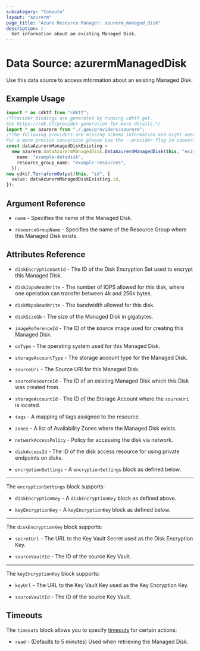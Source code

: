 ```yaml
---
subcategory: "Compute"
layout: "azurerm"
page_title: "Azure Resource Manager: azurerm_managed_disk"
description: |-
  Get information about an existing Managed Disk.
---
```


# Data Source: azurermManagedDisk

Use this data source to access information about an existing Managed Disk.

## Example Usage

```typescript
import * as cdktf from "cdktf";
/*Provider bindings are generated by running cdktf get.
See https://cdk.tf/provider-generation for more details.*/
import * as azurerm from "./.gen/providers/azurerm";
/*The following providers are missing schema information and might need manual adjustments to synthesize correctly: azurerm.
For a more precise conversion please use the --provider flag in convert.*/
const dataAzurermManagedDiskExisting =
  new azurerm.dataAzurermManagedDisk.DataAzurermManagedDisk(this, "existing", {
    name: "example-datadisk",
    resource_group_name: "example-resources",
  });
new cdktf.TerraformOutput(this, "id", {
  value: dataAzurermManagedDiskExisting.id,
});

```

## Argument Reference

*   `name` - Specifies the name of the Managed Disk.

*   `resourceGroupName` - Specifies the name of the Resource Group where this Managed Disk exists.

## Attributes Reference

*   `diskEncryptionSetId` - The ID of the Disk Encryption Set used to encrypt this Managed Disk.

*   `diskIopsReadWrite` - The number of IOPS allowed for this disk, where one operation can transfer between 4k and 256k bytes.

*   `diskMbpsReadWrite` - The bandwidth allowed for this disk.

*   `diskSizeGb` - The size of the Managed Disk in gigabytes.

*   `imageReferenceId` - The ID of the source image used for creating this Managed Disk.

*   `osType` - The operating system used for this Managed Disk.

*   `storageAccountType` - The storage account type for the Managed Disk.

*   `sourceUri` - The Source URI for this Managed Disk.

*   `sourceResourceId` - The ID of an existing Managed Disk which this Disk was created from.

*   `storageAccountId` - The ID of the Storage Account where the `sourceUri` is located.

*   `tags` - A mapping of tags assigned to the resource.

*   `zones` - A list of Availability Zones where the Managed Disk exists.

*   `networkAccessPolicy` - Policy for accessing the disk via network.

*   `diskAccessId` - The ID of the disk access resource for using private endpoints on disks.

*   `encryptionSettings` - A `encryptionSettings` block as defined below.

***

The `encryptionSettings` block supports:

*   `diskEncryptionKey` - A `diskEncryptionKey` block as defined above.

*   `keyEncryptionKey` - A `keyEncryptionKey` block as defined below.

***

The `diskEncryptionKey` block supports:

*   `secretUrl` - The URL to the Key Vault Secret used as the Disk Encryption Key.

*   `sourceVaultId` - The ID of the source Key Vault.

***

The `keyEncryptionKey` block supports:

*   `keyUrl` - The URL to the Key Vault Key used as the Key Encryption Key.

*   `sourceVaultId` - The ID of the source Key Vault.

## Timeouts

The `timeouts` block allows you to specify [timeouts](https://www.terraform.io/language/resources/syntax#operation-timeouts) for certain actions:

* `read` - (Defaults to 5 minutes) Used when retrieving the Managed Disk.
